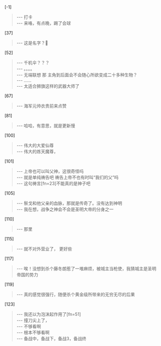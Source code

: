 
[-1] 
>--- 打卡<br>
>--- 来咯，有点晚，踢了会球<br>

[37] 
>--- 这是名字？🤔<br>

[52] 
>--- 千机伞？？？<br>
>--- 。。。。<br>
>--- 无端联想 那 主角到后面会不会随心所欲变成二十多种生物？<br>
>--- ……<br>
>--- 太适合狮旗这样的武器大师了<br>

[67] 
>--- 海军元帅衣贵前来点赞<br>

[81] 
>--- 哈哈，有意思，就是更新慢<br>

[100] 
>--- 伟大的大爱仙尊<br>
>--- 伟大的炼天魔尊，<br>

[101] 
>--- 上帝也可以叫父神，这很奇怪吗<br>
>--- 就是单纯祷告吧 祷告上帝不也有时叫“我们的父”吗<br>
>--- 这句祷言[fn=23]不能真的是神子吧<br>

[105] 
>--- 鬃戈和他父亲的血脉，那就是传奇了。没有达到神明<br>
>--- 我在想，战争之神会不会是圣明大帝的分身之一<br>

[110] 
>--- 那里<br>

[115] 
>--- 就不对外营业了，
更好些<br>

[117] 
>--- 唉！没想到杀个藤冬朗惹了一堆麻烦，被城主当枪使，我猜城主是圣明帝国的势力<br>

[119] 
>--- 真的感觉很强行，随便杀个黄金级所带来的无穷无尽的后果<br>

[123] 
>--- 我还以为泡沫起作用了[fn=51]<br>
>--- 撞刀尖上了，<br>
>--- 不够看啊<br>
>--- 根本不够看啊<br>
>--- 备战中，备战下，备战3，备战终<br>
